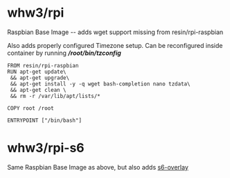 # whw3/rpi
Raspbian Base Image -- adds wget support missing from resin/rpi-raspbian

Also adds properly configured Timezone setup. Can be reconfigured inside container by running ***/root/bin/tzconfig***
```
FROM resin/rpi-raspbian
RUN apt-get update\
 && apt-get upgrade\ 
 && apt-get install -y -q wget bash-completion nano tzdata\
 && apt-get clean \
 && rm -r /var/lib/apt/lists/*

COPY root /root

ENTRYPOINT ["/bin/bash"]
```
# whw3/rpi-s6
Same Raspbian Base Image as above, but also adds [s6-overlay](https://github.com/just-containers/s6-overlay) 
